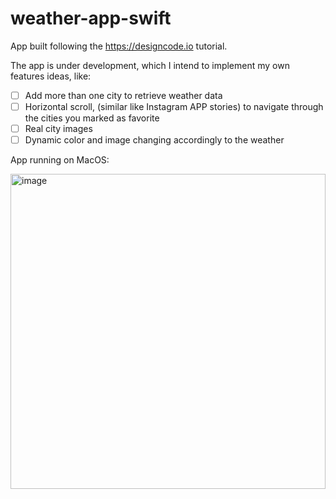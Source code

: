 # weather-app-swift

App built following the https://designcode.io tutorial.

The app is under development, which I intend to implement my own features ideas, like:

  - [ ] Add more than one city to retrieve weather data
  - [ ] Horizontal scroll, (similar like Instagram APP stories) to navigate through the cities you marked as favorite
  - [ ] Real city images
  - [ ] Dynamic color and image changing accordingly to the weather

App running on MacOS:

<img width="504" alt="image" src="https://user-images.githubusercontent.com/31561187/161649040-37cda001-6e81-4f79-beb8-799d4fb03a56.png">
